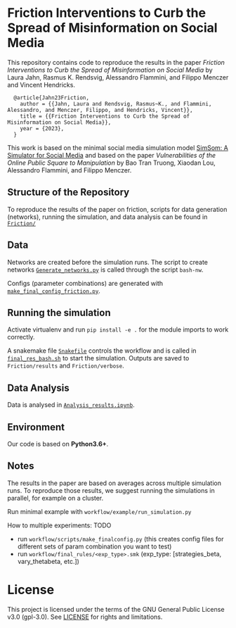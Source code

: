 # Friction Interventions to Curb the Spread of Misinformation on Social Media

This repository contains code to reproduce the results in the paper *Friction Interventions to Curb the Spread of Misinformation on Social Media* by Laura Jahn, Rasmus K. Rendsvig, Alessandro Flammini, and Filippo Menczer and Vincent Hendricks.

```
  @article{Jahn23Friction,  
    author = {{Jahn, Laura and Rendsvig, Rasmus~K., and Flammini, Alessandro, and Menczer, Filippo, and Hendricks, Vincent}},
    title = {{Friction Interventions to Curb the Spread of Misinformation on Social Media}},  
    year = {2023},   
  }
 ```

This work is based on the minimal social media simulation model [SimSom: A Simulator for Social Media](https://github.com/osome-iu/SimSoM) and based on the paper *Vulnerabilities of the Online Public Square to Manipulation* by Bao Tran Truong, Xiaodan Lou, Alessandro Flammini, and Filippo Menczer.


## Structure of the Repository

To reproduce the results of the paper on friction, scripts for data generation (networks), running the simulation, and data analysis can be found in [`Friction/`](https://github.com/LJ-9/Friction-Social-Media-Model/tree/master/Friction)


## Data 
Networks are created before the simulation runs. The script to create networks [`Generate_networks.py`](https://github.com/LJ-9/Friction-Social-Media-Model/blob/master/Friction/data/Generate_networks.py) is called through the script `bash-nw`.  

Configs (parameter combinations) are generated with [`make_final_config_friction.py`](https://github.com/LJ-9/Friction-Social-Media-Model/blob/master/Friction/make_final_config_friction.py).



## Running the simulation


Activate virtualenv and run `pip install -e .` for the module imports to work correctly.

A snakemake file [`Snakefile`](https://github.com/LJ-9/Friction-Social-Media-Model/blob/master/Friction/Snakefile) controls the workflow and is called in  [`final_res_bash.sh`](https://github.com/LJ-9/Friction-Social-Media-Model/blob/master/Friction/final_res_bash.sh) to start the simulation. Outputs are saved to `Friction/results` and `Friction/verbose`.

## Data Analysis

Data is analysed in [`Analysis_results.ipynb`](https://github.com/LJ-9/Friction-Social-Media-Model/blob/master/Friction/Analysis_results.ipynb).

## Environment

Our code is based on **Python3.6+**.

## Notes

The results in the paper are based on averages across multiple simulation runs. To reproduce those results, we suggest running the simulations in parallel, for example on a cluster.


Run minimal example with `workflow/example/run_simulation.py`

How to multiple experiments: TODO
- run `workflow/scripts/make_finalconfig.py` (this creates config files for different sets of param combination you want to test)
- run `workflow/final_rules/<exp_type>.smk` (exp_type: [strategies_beta, vary_thetabeta, etc.])




# License
This project is licensed under the terms of the GNU General Public License v3.0 (gpl-3.0). See [LICENSE](https://github.com/humanplayer2/get-twitter-likers-data/blob/main/LICENSE.md) for rights and limitations.
